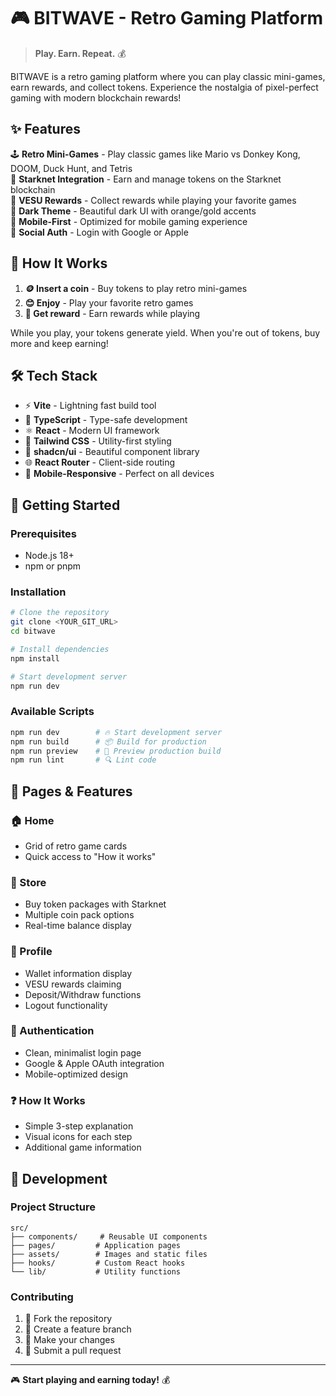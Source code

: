 # 🎮 BITWAVE - Retro Gaming Platform

> **Play. Earn. Repeat.** 💰

BITWAVE is a retro gaming platform where you can play classic mini-games, earn rewards, and collect tokens. Experience the nostalgia of pixel-perfect gaming with modern blockchain rewards!

## ✨ Features

🕹️ **Retro Mini-Games** - Play classic games like Mario vs Donkey Kong, DOOM, Duck Hunt, and Tetris  
💎 **Starknet Integration** - Earn and manage tokens on the Starknet blockchain  
🎁 **VESU Rewards** - Collect rewards while playing your favorite games  
🌙 **Dark Theme** - Beautiful dark UI with orange/gold accents  
📱 **Mobile-First** - Optimized for mobile gaming experience  
🔐 **Social Auth** - Login with Google or Apple  

## 🎯 How It Works

1. **🪙 Insert a coin** - Buy tokens to play retro mini-games
2. **😊 Enjoy** - Play your favorite retro games  
3. **💸 Get reward** - Earn rewards while playing

While you play, your tokens generate yield. When you're out of tokens, buy more and keep earning!

## 🛠️ Tech Stack

- ⚡ **Vite** - Lightning fast build tool
- 🔷 **TypeScript** - Type-safe development
- ⚛️ **React** - Modern UI framework
- 🎨 **Tailwind CSS** - Utility-first styling
- 🧩 **shadcn/ui** - Beautiful component library
- 🌐 **React Router** - Client-side routing
- 📱 **Mobile-Responsive** - Perfect on all devices

## 🚀 Getting Started

### Prerequisites
- Node.js 18+ 
- npm or pnpm

### Installation

```bash
# Clone the repository
git clone <YOUR_GIT_URL>
cd bitwave

# Install dependencies
npm install

# Start development server
npm run dev
```

### Available Scripts

```bash
npm run dev        # 🔥 Start development server
npm run build      # 📦 Build for production
npm run preview    # 👀 Preview production build
npm run lint       # 🔍 Lint code
```

## 📱 Pages & Features

### 🏠 Home
- Grid of retro game cards
- Quick access to "How it works"

### 🛒 Store  
- Buy token packages with Starknet
- Multiple coin pack options
- Real-time balance display

### 👤 Profile
- Wallet information display
- VESU rewards claiming
- Deposit/Withdraw functions
- Logout functionality

### 🔐 Authentication
- Clean, minimalist login page
- Google & Apple OAuth integration
- Mobile-optimized design

### ❓ How It Works
- Simple 3-step explanation
- Visual icons for each step
- Additional game information

## 🤝 Development

### Project Structure
```
src/
├── components/     # Reusable UI components
├── pages/         # Application pages
├── assets/        # Images and static files
├── hooks/         # Custom React hooks
└── lib/           # Utility functions
```

### Contributing
1. 🍴 Fork the repository
2. 🌿 Create a feature branch
3. 💫 Make your changes  
4. 🚀 Submit a pull request

---

🎮 **Start playing and earning today!** 💰
